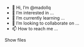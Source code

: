 - 👋 Hi, I’m @madollq
- 👀 I’m interested in ...
- 🌱 I’m currently learning ...
- 💞️ I’m looking to collaborate on ...
- 📫 How to reach me ...

<!---
madollq/madollq is a ✨ special ✨ repository because its `README.md` (this file) appears on your GitHub profile.
You can click the Preview link to take a look at your changes.
--->Show files
